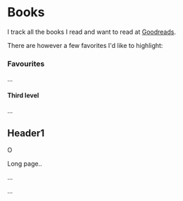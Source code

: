 # Books

I track all the books I read and want to read at [Goodreads](https://www.goodreads.com/user/show/16531967-mads-nedergaard).

There are however a few favorites I'd like to highlight:

### Favourites

...



#### Third level

...







## Header1



O











Long page..





...



...



